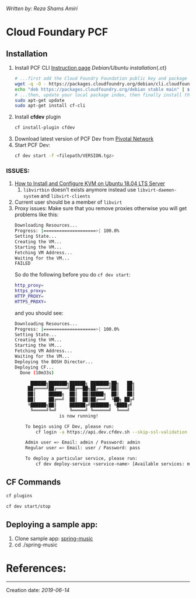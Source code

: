 _Written by: Reza Shams Amiri_
# Cloud Foundary PCF

## Installation
1. Install PCF CLI [Instruction page][GCCTOCLCFCF]
    _Debian/Ubuntu installation_{.ct}
    ``` sh
    # ...first add the Cloud Foundry Foundation public key and package repository to your system
    wget -q -O - https://packages.cloudfoundry.org/debian/cli.cloudfoundry.org.key | sudo apt-key add -
    echo "deb https://packages.cloudfoundry.org/debian stable main" | sudo tee /etc/apt/sources.list.d/cloudfoundry-cli.list
    # ...then, update your local package index, then finally install the cf CLI
    sudo apt-get update
    sudo apt-get install cf-cli
    ```
1. Install **cfdev** plugin
    ``` sh
    cf install-plugin cfdev
    ```
1. Download latest version of PCF Dev from [Pivotal Network][DPDPN]
1. Start PCF Dev:
    ``` sh
    cf dev start -f <filepath/VERSION.tgz>
    ```
### ISSUES:
1. [How to Install and Configure KVM on Ubuntu 18.04 LTS Server][HTIACKOU10LS]
    1. `libvirtbin` doesn't exists anymore instead use `libvirt-daemon-system` and `libvirt-clients`
2. Current user should be a member of `libvirt`
3. Proxy issues:
    Make sure that you remove proxies otherwise you will get problems like this:
    ``` sh
    Downloading Resources...
    Progress: |====================>| 100.0%
    Setting State...
    Creating the VM...
    Starting the VM...
    Fetching VM Address...
    Waiting for the VM...
    FAILED
    ```
    So do the following before you do `cf dev start`:
    ``` sh
    http_proxy= 
    https_proxy=
    HTTP_PROXY= 
    HTTPS_PROXY=
    ```
    and you should see:
    ``` sh
    Downloading Resources...
    Progress: |====================>| 100.0%
    Setting State...
    Creating the VM...
    Starting the VM...
    Fetching VM Address...
    Waiting for the VM...
    Deploying the BOSH Director...
    Deploying CF...
      Done (10m33s)

          ██████╗███████╗██████╗ ███████╗██╗   ██╗
         ██╔════╝██╔════╝██╔══██╗██╔════╝██║   ██║
         ██║     █████╗  ██║  ██║█████╗  ██║   ██║
         ██║     ██╔══╝  ██║  ██║██╔══╝  ╚██╗ ██╔╝
         ╚██████╗██║     ██████╔╝███████╗ ╚████╔╝
          ╚═════╝╚═╝     ╚═════╝ ╚══════╝  ╚═══╝
                     is now running!

        To begin using CF Dev, please run:
            cf login -a https://api.dev.cfdev.sh --skip-ssl-validation

        Admin user => Email: admin / Password: admin
        Regular user => Email: user / Password: pass

        To deploy a particular service, please run:
            cf dev deploy-service <service-name> [Available services: mysql]
    ```
## CF Commands
``` sh
cf plugins

cf dev start/stop

```

## Deploying a sample app:
1. Clone sample app: [spring-music][GCSSMASAFUDSOCFWSF]
1. cd ./spring-music
# References:

* * *
Creation date: _2019-06-14_

[GCCTOCLCFCF]: https://github.com/cloudfoundry/cli#downloads
[DPDPN]: https://network.pivotal.io/products/pcfdev
[GCSSMASAFUDSOCFWSF]: https://github.com/cloudfoundry-samples/spring-music
[HTIACKOU10LS]: https://www.linuxtechi.com/install-configure-kvm-ubuntu-18-04-server/